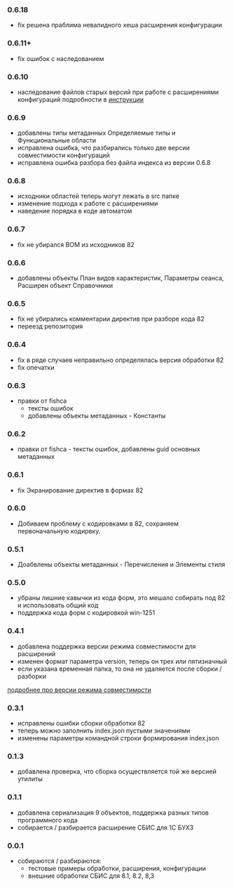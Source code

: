 ### 0.6.18
 * fix решена праблима невалидного хеша расширения конфигурации

### 0.6.11+
 * fix ошибок с наследованием

### 0.6.10
 * наследование файлов старых версий при работе с расширениями конфигураций
 подробности в [инструкции](https://github.com/saby-integration/v8unpack/blob/main/docs/usage.md)    

### 0.6.9
 * добавлены типы метаданных Определяемые типы и Функциональные области
 * исправлена ошибка, что разбирались только две версии совместимости конфигураций
 * исправлена ошибка разбора без файла индекса из версии 0.6.8

### 0.6.8
  * исходники областей теперь могут лежать в src папке
  * изменение подхода к работе с расширениями
  * наведение порядка в коде автоматом

### 0.6.7
  * fix не убирался BOM из исходников 82
### 0.6.6
  * добавлены объекты План видов характеристик, Параметры сеанса, Расширен объект Справочники
### 0.6.5
  * fix не убирались комментарии директив при разборе кода 82
  * переезд репозитория
### 0.6.4
  * fix в ряде случаев неправильно определялась версия обработки 82
  * fix опечатки  
### 0.6.3
  * правки от fishca
    * тексты ошибок
    * добавлены объекты метаданных - Константы 
### 0.6.2
  * правки от fishca - тексты ошибок, добавлены guid основных метаданных 
### 0.6.1
  * fix Экранирование директив в формах 82
### 0.6.0
  * Добиваем проблему с кодировками в 82, сохраняем первоначальную кодирвку.
### 0.5.1
  * Доабвлены объекты метаданных - Перечисления и Элементы стиля
### 0.5.0
  * убраны лишние кавычки из кода форм, это мешало собирать под 82 и использовать общий код
  * поддержка кода форм с кодировкой win-1251
  
### 0.4.1
  * добавлена поддержка версии режима совместимости для расширений
  * изменен формат параметра version, теперь он трех или пятизначный
  * если указана временная папка, то она не удаляется после сборки / разборки
 
  [подробнее про версии режима совместимости](https://github.com/saby-integration/v8unpack/blob/main/docs/usage.md)  

### 0.3.1
  * исправлены ошибки сборки обработки 82
  * теперь можно заполнить index.json пустыми значениями 
  * изменены параметры командной строки формирования index.json

### 0.1.3

  * добавлена проверка, что сборка осуществляется той же версией утилиты

### 0.1.1

  * добавлена сериализация 9 объектов, поддержка разных типов программного кода
  * собирается / разбирается расширение СБИС для 1С БУХ3 

### 0.0.1

* собираются / разбираются:
  * тестовые примеры обработки, расширения, конфигурации
  * внешние обработки СБИС для 8.1, 8.2, 8,3
